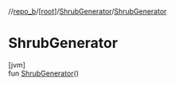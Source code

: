 //[repo_b](../../../index.md)/[[root]](../index.md)/[ShrubGenerator](index.md)/[ShrubGenerator](-shrub-generator.md)

# ShrubGenerator

[jvm]\
fun [ShrubGenerator](-shrub-generator.md)()
